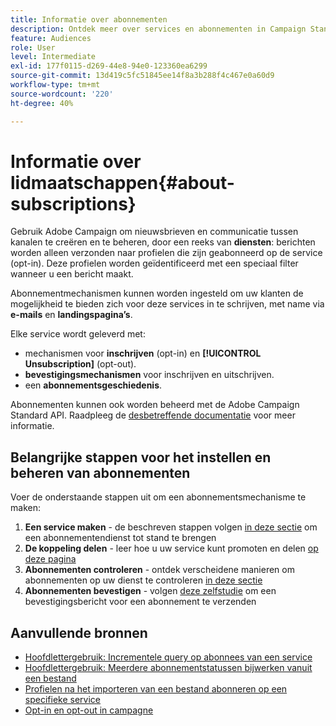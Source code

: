 ```yaml
---
title: Informatie over abonnementen
description: Ontdek meer over services en abonnementen in Campaign Standard.
feature: Audiences
role: User
level: Intermediate
exl-id: 177f0115-d269-44e8-94e0-123360ea6299
source-git-commit: 13d419c5fc51845ee14f8a3b288f4c467e0a60d9
workflow-type: tm+mt
source-wordcount: '220'
ht-degree: 40%

---
```


# Informatie over lidmaatschappen{#about-subscriptions}

Gebruik Adobe Campaign om nieuwsbrieven en communicatie tussen kanalen te creëren en te beheren, door een reeks van **diensten**: berichten worden alleen verzonden naar profielen die zijn geabonneerd op de service (opt-in). Deze profielen worden geïdentificeerd met een speciaal filter wanneer u een bericht maakt.

Abonnementmechanismen kunnen worden ingesteld om uw klanten de mogelijkheid te bieden zich voor deze services in te schrijven, met name via **e-mails** en **landingspagina’s**.

Elke service wordt geleverd met:

* mechanismen voor **inschrijven** (opt-in) en **[!UICONTROL Unsubscription]** (opt-out).
* **bevestigingsmechanismen** voor inschrijven en uitschrijven.
* een **abonnementsgeschiedenis**.

Abonnementen kunnen ook worden beheerd met de Adobe Campaign Standard API. Raadpleeg de [desbetreffende documentatie](../../api/using/creating-a-service.md) voor meer informatie.

## Belangrijke stappen voor het instellen en beheren van abonnementen

Voer de onderstaande stappen uit om een abonnementsmechanisme te maken:

1. **Een service maken** - de beschreven stappen volgen [in deze sectie](../../audiences/using/creating-a-service.md) om een abonnementendienst tot stand te brengen
1. **De koppeling delen** - leer hoe u uw service kunt promoten en delen [op deze pagina](../../audiences/using/promoting-a-service.md)
1. **Abonnementen controleren** - ontdek verscheidene manieren om abonnementen op uw dienst te controleren [in deze sectie](../../audiences/using/monitoring-subscriptions.md)
1. **Abonnementen bevestigen** - volgen [deze zelfstudie](../../audiences/using/confirming-subscription-to-a-service.md) om een bevestigingsbericht voor een abonnement te verzenden

## Aanvullende bronnen

* [Hoofdlettergebruik: Incrementele query op abonnees van een service](../../automating/using/incremental-query-on-subscribers.md)
* [Hoofdlettergebruik: Meerdere abonnementstatussen bijwerken vanuit een bestand](../../automating/using/updating-subscriptions-from-file.md)
* [Profielen na het importeren van een bestand abonneren op een specifieke service](../../automating/using/subscribing-profiles-from-file.md)
* [Opt-in en opt-out in campagne](../../audiences/using/about-opt-in-and-opt-out-in-campaign.md)

